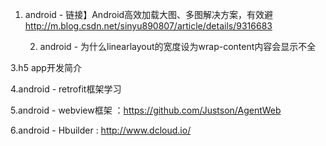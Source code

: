 1. android - 链接】Android高效加载大图、多图解决方案，有效避
   http://m.blog.csdn.net/sinyu890807/article/details/9316683

   2. android - 为什么linearlayout的宽度设为wrap-content内容会显示不全

3.h5 app开发简介

4.android - retrofit框架学习

5.android - webview框架 ：https://github.com/Justson/AgentWeb 

6.android - Hbuilder : http://www.dcloud.io/





